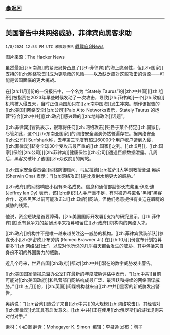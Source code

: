 ###  [:house:返回](README.md)
---


## 美国警告中共网络威胁，菲律宾向黑客求助  
`1/8/2024 12:53 PM UTC 雅典娜快讯` [轉載自GNews](https://gnews.org/articles/2196976)

图片来源：The Hacker News

虽然最近[[zh:南海]]的紧张局势凸显了[[zh:菲律宾]]的海上脆弱性，但[[zh:国家]]支持的[[zh:网络攻击]]成为更隐蔽的风险——以及缺乏应对这些攻击的资源——可能是该国面临的更大挑战。

在[[zh:11月]]份的一份报告中，一个名为 “Stately Taurus”的[[zh:中共国]][[zh:组织]]被指责在2023年早些时候发动了一次攻击，导致[[zh:菲律宾]]一个[[zh:政府]]机构被入侵五天，当时正值两国船只在[[zh:南中国海]]发生冲突。制作该报告的[[zh:美国]]网络安全[[zh:公司]]Palo Alto Networks表示，Stately Taurus 的运营“符合[[zh:中共]][[zh:政府]]感兴趣的[[zh:地缘政治]]话题”。 

[[zh:菲律宾]]官员表示，很难将任何[[zh:网络攻击]]归咎于某个特定[[zh:国家]]。尽管如此，这个[[zh:东南亚国家]]的网络安全漏洞仍然普遍存在。据网络安全[[zh:公司]] Surfshark称，去年第三季度有超过60000个用户帐户遭到入侵，[[zh:菲律宾]]跻身全球30个受攻击最严重的[[zh:国家]]之列。[[zh:9月]]，[[zh:国家]]保险[[zh:公司]][[zh:菲律宾]]健康保险[[zh:公司]]遭遇巨额数据泄露。几周后，黑客又破坏了该国[[zh:众议院]]的网站。

[[zh:国家安全委员会]]网络防御顾问、马尼拉德[[zh:拉萨]]大学副教授舍温·奥纳 (Sherwin Ona) 表示：“[[zh:网络攻击]]是比发射水炮更大的威胁。” 

[[zh:政府]]的网络响应小组有35名成员。信息和通信部副部长杰弗里·伊恩·迪 (Jeffrey Ian Dy) 表示，该[[zh:组织]]人手严重不足，有时被迫与匿名“黑帽”黑客合作，这些黑客以前可能攻击过[[zh:政府]]网站，但他们愿意提供有关迫在眉睫的威胁的线索。

他说，资金短缺是首要障碍。[[zh:美国国际开发署]]支持的研究显示，[[zh:菲律宾]]缺乏有竞争力的薪酬水平来招募和留住[[zh:政府]]机构内的网络人才。 

[[zh:政府]]机构并不是唯一越来越关注这一威胁的机构。[[zh:菲律宾武装部队]]参谋长小[[zh:罗密欧]]·布劳纳 (Romeo Brawner Jr.) 在[[zh:10月]]份宣布计划招募更多“[[zh:网络战]]士”，以应对他所说的几乎每天都会发生的威胁，其中包括来自身份不明的外国势力的威胁。

近几个月来，世界各国[[zh:政府]]都对[[zh:中共]]潜在的数字威胁发出警告。

[[zh:美国国家情报总监办公室]]在最新的年度威胁评估中表示，“[[zh:中共]]目前可能对[[zh:美国政府]]和私营部门网络构成最广泛、最活跃和持续的网络间谍威胁。” [[zh:五月]]份，[[zh:英国]]间谍机构就来自[[zh:中共]]黑客的新威胁发出警告。

奥纳说：“[[zh:台湾]]遭受了来自[[zh:中共]]的大规模[[zh:网络攻击]]，其经验对[[zh:菲律宾]]尤其具有启发意义。[[zh:中共]]正在使用[[zh:俄罗斯]]的游戏规则来对付对手。”

       
素材：小红帽    翻译：Mohegayer K. Simon   编辑：李易通  发布：陶子


